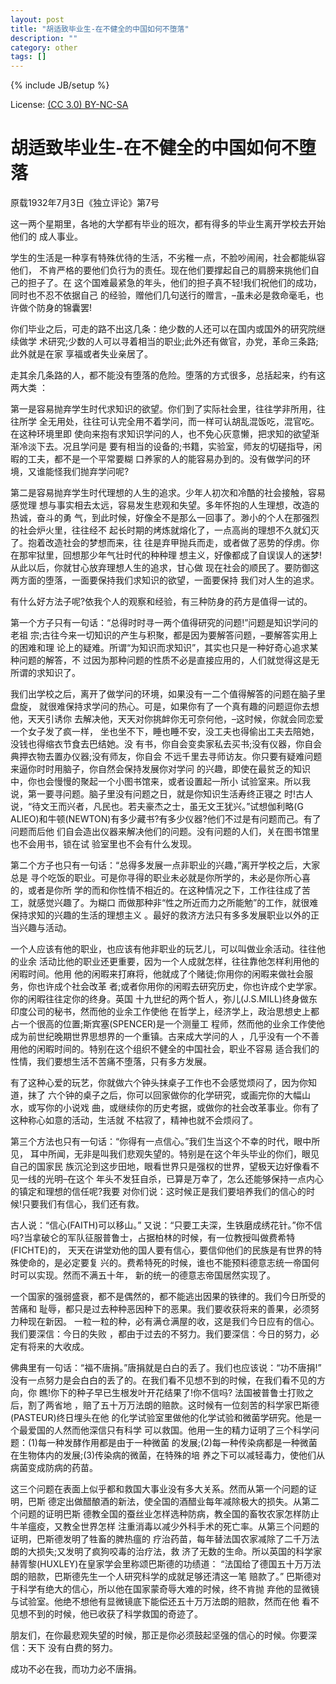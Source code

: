 ```yaml
---
layout: post
title: "胡适致毕业生-在不健全的中国如何不堕落"
description: ""
category: other
tags: []
---
```

{% include JB/setup %}

License: [(CC 3.0) BY-NC-SA](http://creativecommons.org/licenses/by-nc-sa/3.0/)

# 胡适致毕业生-在不健全的中国如何不堕落
原载1932年7月3日《独立评论》第7号

这一两个星期里，各地的大学都有毕业的班次，都有得多的毕业生离开学校去开始他们的
成人事业。

学生的生活是一种享有特殊优待的生活，不劣稚一点，不脸吵闹闹，社会都能纵容他们，
不肯严格的要他们负行为的责任。现在他们要撑起自己的肩膀来挑他们自己的担子了。在
这个国难最紧急的年头，他们的担子真不轻!我们祝他们的成功，同时也不忍不依据自己
的经验，赠他们几句送行的赠言，–虽未必是救命毫毛，也许做个防身的锦囊罢!

你们毕业之后，可走的路不出这几条：绝少数的人还可以在国内或国外的研究院继续做学
术研究;少数的人可以寻着相当的职业;此外还有做官，办党，革命三条路;此外就是在家
享福或者失业亲居了。

走其余几条路的人，都不能没有堕落的危险。堕落的方式很多，总括起来，约有这两大类
：

第一是容易抛弃学生时代求知识的欲望。你们到了实际社会里，往往学非所用，往往所学
全无用处，往往可认完全用不着学问，而一样可认胡乱混饭吃，混官吃。在这种环境里即
使向来抱有求知识学问的人，也不免心灰意懒，把求知的欲望渐渐冷淡下去。况且学问是
要有相当的设备的;书籍，实验室，师友的切磋指导，闲暇的工夫，都不是一个平常要糊
口养家的人的能容易办到的。没有做学问的环境，又谁能怪我们抛弃学问呢?

第二是容易抛弃学生时代理想的人生的追求。少年人初次和冷酷的社会接触，容易感觉理
想与事实相去太远，容易发生悲观和失望。多年怀抱的人生理想，改造的热诚，奋斗的勇
气，到此时候，好像全不是那么一回事了。渺小的个人在那强烈的社会炉火里，往往经不
起长时期的烤炼就熔化了，一点高尚的理想不久就幻灭了。抱着改造社会的梦想而来，往
往是弃甲抛兵而走，或者做了恶势的俘虏。你在那牢狱里，回想那少年气壮时代的种种理
想主义，好像都成了自误误人的迷梦!从此以后，你就甘心放弃理想人生的追求，甘心做
现在社会的顺民了。要防御这两方面的堕落，一面要保持我们求知识的欲望，一面要保持
我们对人生的追求。

有什么好方法子呢?依我个人的观察和经验，有三种防身的药方是值得一试的。

第一个方子只有一句话：“总得时时寻一两个值得研究的问题!”问题是知识学问的老祖
宗;古往今来一切知识的产生与积聚，都是因为要解答问题，–要解答实用上的困难和理
论上的疑难。所谓“为知识而求知识”，其实也只是一种好奇心追求某种问题的解答，不
过因为那种问题的性质不必是直接应用的，人们就觉得这是无所谓的求知识了。

我们出学校之后，离开了做学问的环境，如果没有一二个值得解答的问题在脑子里盘旋，
就很难保持求学问的热心。可是，如果你有了一个真有趣的问题逗你去想他，天天引诱你
去解决他，天天对你挑衅你无可奈何他，–这时候，你就会同恋爱一个女子发了疯一样，
坐也坐不下，睡也睡不安，没工夫也得偷出工夫去陪她，没钱也得缩衣节食去巴结她。没
有书，你自会变卖家私去买书;没有仪器，你自会典押衣物去置办仪器;没有师友，你自会
不远千里去寻师访友。你只要有疑难问题来逼你时时用脑子，你自然会保持发展你对学问
的兴趣，即使在最贫乏的知识中，你也会慢慢的聚起一个小图书馆来，或者设置起一所小
试验室来。所以我说，第一要寻问题。脑子里没有问题之日，就是你知识生活寿终正寝之
时!古人说，“待文王而兴者，凡民也。若夫豪杰之士，虽无文王犹兴。”试想伽利略(G
ALIEO)和牛顿(NEWTON)有多少藏书?有多少仪器?他们不过是有问题而己。有了问题而后他
们自会造出仪器来解决他们的问题。没有问题的人们，关在图书馆里也不会用书，锁在试
验室里也不会有什么发现。

第二个方子也只有一句话：“总得多发展一点非职业的兴趣，”离开学校之后，大家总是
寻个吃饭的职业。可是你寻得的职业未必就是你所学的，未必是你所心喜的，或者是你所
学的而和你性情不相近的。在这种情况之下，工作往往成了苦工，就感觉兴趣了。为糊口
而做那种非“性之所近而力之所能勉”的工作，就很难保持求知的兴趣的生活的理想主义
。最好的救济方法只有多多发展职业以外的正当兴趣与活动。

一个人应该有他的职业，也应该有他非职业的玩艺儿，可以叫做业余活动。往往他的业余
活动比他的职业还更重要，因为一个人成就怎样，往往靠他怎样利用他的闲暇时间。他用
他的闲暇来打麻将，他就成了个赌徒;你用你的闲暇来做社会服务，你也许成个社会改革
者;或者你用你的闲暇去研究历史，你也许成个史学家。你的闲暇往往定你的终身。英国
十九世纪的两个哲人，弥儿(J.S.MILL)终身做东印度公司的秘书，然而他的业余工作使他
在哲学上，经济学上，政治思想史上都占一个很高的位置;斯宾塞(SPENCER)是一个测量工
程师，然而他的业余工作使他成为前世纪晚期世界思想界的一个重镇。古来成大学问的人
，几乎没有一个不善用他的闲暇时间的。特别在这个组织不健全的中国社会，职业不容易
适合我们的性情，我们要想生活不苦痛不堕落，只有多方发展。

有了这种心爱的玩艺，你就做六个钟头抹桌子工作也不会感觉烦闷了，因为你知道，抹了
六个钟的桌子之后，你可以回家做你的化学研究，或画完你的大幅山水，或写你的小说戏
曲，或继续你的历史考据，或做你的社会改革事业。你有了这种称心如意的活动，生活就
不枯寂了，精神也就不会烦闷了。

第三个方法也只有一句话：“你得有一点信心。”我们生当这个不幸的时代，眼中所见，
耳中所闻，无非是叫我们悲观失望的。特别是在这个年头毕业的你们，眼见自己的国家民
族沉沦到这步田地，眼看世界只是强权的世界，望极天边好像看不见一线的光明–在这个
年头不发狂自杀，已算是万幸了，怎么还能够保持一点内心的镇定和理想的信任呢?我要
对你们说：这时候正是我们要培养我们的信心的时候!只要我们有信心，我们还有救。

古人说：“信心(FAITH)可以移山。” 又说：“只要工夫深，生铁磨成绣花针。”你不信
吗?当拿破仑的军队征服普鲁士，占据柏林的时候，有一位教授叫做费希特(FICHTE)的，
天天在讲堂劝他的国人要有信心，要信仰他们的民族是有世界的特殊使命的，是必定要复
兴的。费希特死的时候，谁也不能预料德意志统一帝国何时可以实现。然而不满五十年，
新的统一的德意志帝国居然实现了。

一个国家的强弱盛衰，都不是偶然的，都不能逃出因果的铁律的。我们今日所受的苦痛和
耻辱，都只是过去种种恶因种下的恶果。我们要收获将来的善果，必须努力种现在新因。
一粒一粒的种，必有满仓满屋的收，这是我们今日应有的信心。我们要深信：今日的失败
，都由于过去的不努力。我们要深信：今日的努力，必定有将来的大收成。

佛典里有一句话：“福不唐捐。”唐捐就是白白的丢了。我们也应该说：“功不唐捐!”
没有一点努力是会白白的丢了的。在我们看不见想不到的时候，在我们看不见的方向，你
瞧!你下的种子早已生根发叶开花结果了!你不信吗? 法国被普鲁士打败之后，割了两省地
，赔了五十万万法朗的赔款。这时候有一位刻苦的科学家巴斯德(PASTEUR)终日埋头在他
的化学试验室里做他的化学试验和微菌学研究。他是一个最爱国的人然而他深信只有科学
可以救国。他用一生的精力证明了三个科学问题：(1)每一种发酵作用都是由于一种微菌
的发展;(2)每一种传染病都是一种微菌在生物体内的发展;(3)传染病的微菌，在特殊的培
养之下可以减轻毒力，使他们从病菌变成防病的药苗。

这三个问题在表面上似乎都和救国大事业没有多大关系。然而从第一个问题的证明，巴斯
德定出做醋酿酒的新法，使全国的酒醋业每年减除极大的损失。从第二个问题的证明巴斯
德教全国的蚕丝业怎样选种防病，教全国的畜牧农家怎样防止牛羊瘟疫，又教全世界怎样
注重消毒以减少外科手术的死亡率。从第三个问题的证明，巴斯德发明了牲畜的脾热瘟的
疗治药苗，每年替法国农家减除了二千万法朗的大损失;又发明了疯狗咬毒的治疗法，救
济了无数的生命。所以英国的科学家赫胥黎(HUXLEY)在皇家学会里称颂巴斯德的功绩道：
“法国给了德国五十万万法朗的赔款，巴斯德先生一个人研究科学的成就足够还清这一笔
赔款了。” 巴斯德对于科学有绝大的信心，所以他在国家蒙奇辱大难的时候，终不肯抛
弃他的显微镜与试验室。他绝不想他有显微镜底下能偿还五十万万法朗的赔款，然而在他
看不见想不到的时候，他已收获了科学救国的奇迹了。

朋友们，在你最悲观失望的时候，那正是你必须鼓起坚强的信心的时候。你要深信：天下
没有白费的努力。

成功不必在我，而功力必不唐捐。
